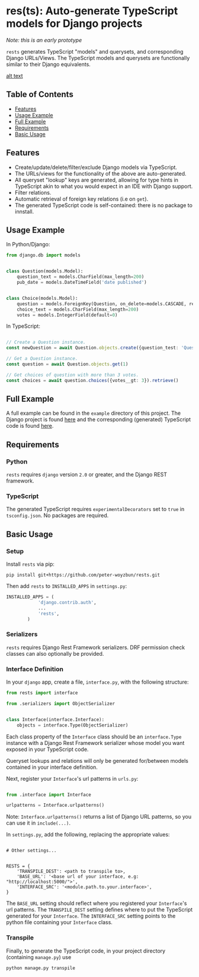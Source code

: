 # res(ts): Auto-generate TypeScript models for Django projects

*Note: this is an early prototype*

`rests` generates TypeScript "models" and querysets, and corresponding
Django URLs/Views. The TypeScript models and querysets are functionally
similar to their Django equivalents.

[alt text](https://github.com/peter-woyzbun/rests/blob/master/docs/filtering.gif "Logo Title Text 1")

## Table of Contents

- [Features](#features)
- [Usage Example](#usage-example)
- [Full Example](#full-example)
- [Requirements](#requirements)
- [Basic Usage](#basic-usage)


## Features

* Create/update/delete/filter/exclude Django models via TypeScript.
* The URLs/views for the functionality of the above are auto-generated.
* All queryset "lookup" keys are generated, allowing for type hints in
TypeScript akin to what you would expect in an IDE with Django support.
* Filter relations.
* Automatic retrieval of foreign key relations (i.e on `get`).
* The generated TypeScript code is self-contained: there is no package to
innstall.

## Usage Example


In Python/Django:

```python
from django.db import models


class Question(models.Model):
    question_text = models.CharField(max_length=200)
    pub_date = models.DateTimeField('date published')


class Choice(models.Model):
    question = models.ForeignKey(Question, on_delete=models.CASCADE, related_name='choices')
    choice_text = models.CharField(max_length=200)
    votes = models.IntegerField(default=0)

```

In TypeScript:

```typescript

// Create a Question instance.
const newQuestion = await Question.objects.create({question_test: 'Question?'})

// Get a Question instance.
const question = await Question.objects.get(1)

// Get choices of question with more than 3 votes.
const choices = await question.choices({votes__gt: 3}).retrieve()


```


## Full Example

A full example can be found in the `example` directory of this project.
The Django project is found [here](https://github.com/peter-woyzbun/rests/tree/master/example/example) and the
corresponding (generated) TypeScript code is found [here](https://github.com/peter-woyzbun/rests/tree/master/example/ts/server).

## Requirements

### Python

`rests` requires `django` version `2.0` or greater, and the Django REST
framework.

### TypeScript

The generated TypeScript requires `experimentalDecorators` set to `true`
in `tsconfig.json`. No packages are required.

## Basic Usage

### Setup

Install `rests` via pip:

```
pip install git+https://github.com/peter-woyzbun/rests.git
```

Then add `rests` to `INSTALLED_APPS` in `settings.py`:

```python
INSTALLED_APPS = (
            'django.contrib.auth',
            ...
            'rests',
        )

```

### Serializers

`rests` requires Django Rest Framework serializers. DRF permission check
classes can also optionally be provided.

### Interface Definition

In your `django` app, create a file, `interface.py`, with the following
structure:

```python
from rests import interface

from .serializers import ObjectSerializer


class Interface(interface.Interface):
    objects = interface.Type(ObjectSerializer)

```

Each class property of the `Interface` class should be an `interface.Type`
instance with a Django Rest Framework serializer whose model you want
exposed in your TypeScript code.

Queryset lookups and relations will only be generated for/between models
contained in your interface definition.

Next, register your `Interface`'s url patterns in `urls.py`:

```python

from .interface import Interface

urlpatterns = Interface.urlpatterns()

```
Note: `Interface.urlpatterns()` returns a list of Django URL patterns,
so you can use it in `include(...)`.


In `settings.py`, add the following, replacing the appropriate values:

```

# Other settings...


RESTS = {
    'TRANSPILE_DEST': <path to transpile to>,
    'BASE_URL': '<base url of your interface, e.g: "http://localhost:5000/">',
    'INTERFACE_SRC': '<module.path.to.your.interface>',
}

```
The `BASE_URL` setting should reflect where you registered your
`Interface`'s url patterns. The `TRANSPILE_DEST` setting defines where
to put the TypeScript generated for your `Interface`. The `INTERFACE_SRC`
setting points to the python file containing your `Interface` class.

### Transpile

Finally, to generate the TypeScript code, in your project directory
(containing `manage.py`) use

```
python manage.py transpile
```